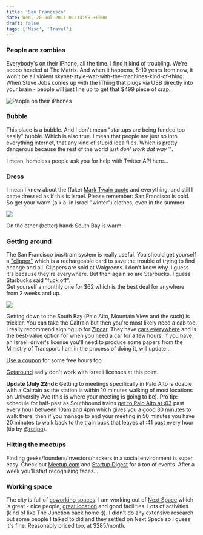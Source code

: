 ```yaml
---
title: 'San Francisco'
date: Wed, 20 Jul 2011 01:14:58 +0000
draft: false
tags: ['Misc', 'Travel']
---
```


### People are zombies

Everybody's on their iPhone, all the time. I find it kind of troubling. We're soooo headed at The Matrix. And when it happens, 5-10 years from now, it won't be all violent skynet-style-war-with-the-machines-kind-of-thing. When Steve Jobs comes up with the iThing that plugs via USB directly into your brain - people will just line up to get that $499 piece of crap.

![People on their iPhones](http://farm3.static.flickr.com/2583/4072167587_736aaa2fd2.jpg)

### Bubble

This place is a bubble. And I don't mean "startups are being funded too easily" bubble. Which is also true. I mean that people are just so into everything internet, that any kind of stupid idea flies. Which is pretty dangerous because the rest of the world just _don' work dat way_ ™.

I mean, homeless people ask you for help with Twitter API here...

### Dress

I mean I knew about the (fake) [Mark Twain quote](http://www.snopes.com/quotes/twain.asp) and everything, and still I came dressed as if this is Israel. Please remember: San Francisco is cold. So get your warm (a.k.a. in Israel "winter") clothes, even in the summer.

![](/wp-content/uploads/2015/10/IMG_3189-small.jpg)

On the other (better) hand: South Bay is warm.

### Getting around

The San Francisco bus/tram system is really useful. You should get yourself a ["clipper"](https://www.clippercard.com/ClipperWeb/index.do) which is a rechargeable card to save the trouble of trying to find change and all. Clippers are sold at Walgreens. I don't know why. I guess it's because they're everywhere. But then again so are Starbucks. I guess Starbucks said "fuck off".  
Get yourself a monthly one for $62 which is the best deal for anywhere from 2 weeks and up.

![](/wp-content/uploads/2015/10/IMG_3436-small.jpg)

Getting down to the South Bay (Palo Alto, Mountain View and the such) is trickier. You can take the Caltrain but then you're most likely need a cab too. I really recommend signing up for [Zipcar](http://www.zipcar.com/). They have [cars everywhere](http://www.zipcar.com/sf/find-cars) and is the best-value option for when you need a car for a few hours. If you have an Israeli driver's license you'll need to produce some papers from the Ministry of Transport. I am in the process of doing it, will update...

[Use a coupon](http://www.retailmenot.com/view/zipcar.com) for some free hours too.

[Getaround](http://www.getaround.com/) sadly don't work with Israeli licenses at this point.

**Update (July 22nd):** Getting to meetings specifically in Palo Alto is doable with a Caltrain as the station is within 10 minutes walking of most locations on University Ave (this is where your meeting is going to be). Pro tip: schedule for half-past as Southbound trains [get to Palo Alto at :03](http://www.caltrain.com/schedules/weekdaytimetable.html) past every hour between 10am and 4pm which gives you a good 30 minutes to walk there, then if you manage to end your meeting in 50 minutes you have 20 minutes to walk back to the train back that leaves at :41 past every hour (tip by [@rutipo](http://twitter.com/#!/rutipo)).

### Hitting the meetups

Finding geeks/founders/investors/hackers in a social environment is super easy. Check out [Meetup.com](http://startups.meetup.com/cities/us/ca/san_francisco/) and [Startup Digest](http://startupdigest.com/sf-bay-area-startup/) for a ton of events. After a week you'll start recognizing faces...

### Working space

The city is full of [coworking spaces](http://wiki.coworking.info/w/page/16583935/SanFranciscoCoworking). I am working out of [Next Space](http://nextspace.us/contact/nextspace-san-francisco/) which is great - nice people, [great location](http://maps.google.com/?ll=37.788884,-122.401141&spn=0.009581,0.021136&z=16) and good facilities. Lots of activities (kind of like The Junction back home :)). I didn't do any extensive research but some people I talked to did and they settled on Next Space so I guess it's fine. Reasonably priced too, at $285/month.